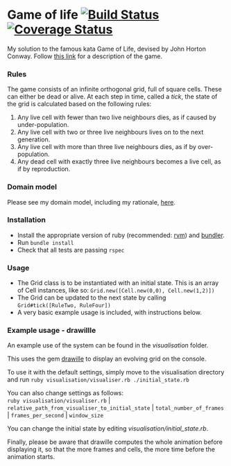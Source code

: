 # Game of life [![Build Status](https://travis-ci.org/andreamazza89/game_of_life.svg?branch=master)](https://travis-ci.org/andreamazza89/game_of_life) [![Coverage Status](https://coveralls.io/repos/github/andreamazza89/game_of_life/badge.svg?branch=master)](https://coveralls.io/github/andreamazza89/game_of_life?branch=master)
My solution to the famous kata Game of Life, devised by John Horton Conway.
Follow [this link](https://en.wikipedia.org/wiki/Conway%27s_Game_of_Life) for a
description of the game.

### Rules
The game consists of an infinite orthogonal grid, full of square cells. These 
can either be dead or alive. At each step in time, called a *tick*, the state of 
the grid is calculated based on the following rules: 

1. Any live cell with fewer than two live neighbours dies, as if caused by under-population.
2. Any live cell with two or three live neighbours lives on to the next generation.
3. Any live cell with more than three live neighbours dies, as if by over-population.
4. Any dead cell with exactly three live neighbours becomes a live cell, as if by reproduction.

### Domain model
Please see my domain model, including my rationale, [here](https://github.com/andreamazza89/game_of_life/blob/master/docs/domain_model.md).

### Installation
- Install the appropriate version of ruby (recommended: [rvm](https://rvm.io/rvm/install)) and [bundler](http://bundler.io/).
- Run ```bundle install```
- Check that all tests are passing ```rspec```

### Usage
- The Grid class is to be instantiated with an initial state. This is an array of 
Cell instances, like so: ```Grid.new([Cell.new(0,0), Cell.new(1,2)])```
- The Grid can be updated to the next state by calling ```Grid#tick([RuleTwo, RuleFour])```
- A very basic example usage is included, with instructions below.

### Example usage - drawillle

An example use of the system can be found in the *visualisation* folder.

This uses the gem [drawille](https://github.com/asciimoo/drawille) to display an 
evolving grid on the console.

To use it with the default settings, simply move to the visualisation directory 
and run ```ruby visualisation/visualiser.rb ./initial_state.rb```

You can also change settings as follows:  
```ruby visualisation/visualiser.rb``` | ```relative_path_from_visualiser_to_initial_state``` | ```total_number_of_frames``` | ```frames_per_second``` | ```window_size``` 

You can change the initial state by editing *visualisation/initial_state.rb*.

Finally, please be aware that drawille computes the whole animation before 
displaying it, so that the more frames and cells, the more time before the animation starts.
